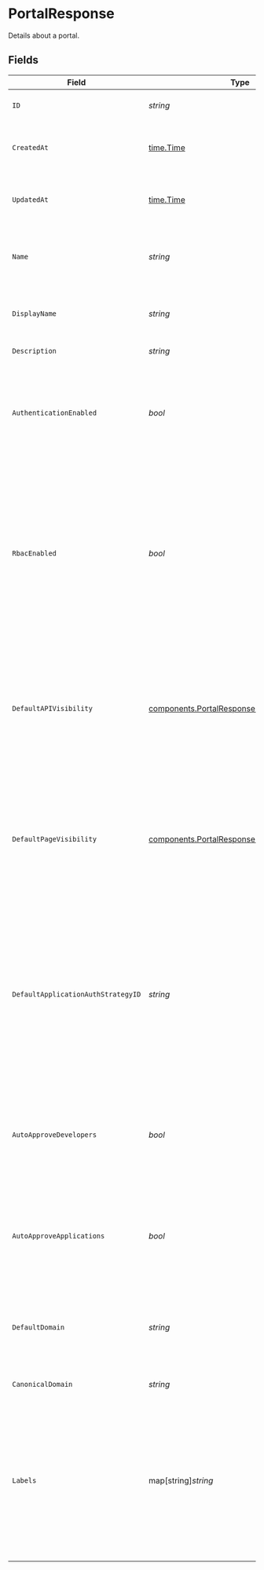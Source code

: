 # PortalResponse

Details about a portal.


## Fields

| Field                                                                                                                                                                                                                                                                            | Type                                                                                                                                                                                                                                                                             | Required                                                                                                                                                                                                                                                                         | Description                                                                                                                                                                                                                                                                      | Example                                                                                                                                                                                                                                                                          |
| -------------------------------------------------------------------------------------------------------------------------------------------------------------------------------------------------------------------------------------------------------------------------------- | -------------------------------------------------------------------------------------------------------------------------------------------------------------------------------------------------------------------------------------------------------------------------------- | -------------------------------------------------------------------------------------------------------------------------------------------------------------------------------------------------------------------------------------------------------------------------------- | -------------------------------------------------------------------------------------------------------------------------------------------------------------------------------------------------------------------------------------------------------------------------------- | -------------------------------------------------------------------------------------------------------------------------------------------------------------------------------------------------------------------------------------------------------------------------------- |
| `ID`                                                                                                                                                                                                                                                                             | *string*                                                                                                                                                                                                                                                                         | :heavy_check_mark:                                                                                                                                                                                                                                                               | Contains a unique identifier used for this resource.                                                                                                                                                                                                                             | 5f9fd312-a987-4628-b4c5-bb4f4fddd5f7                                                                                                                                                                                                                                             |
| `CreatedAt`                                                                                                                                                                                                                                                                      | [time.Time](https://pkg.go.dev/time#Time)                                                                                                                                                                                                                                        | :heavy_check_mark:                                                                                                                                                                                                                                                               | An ISO-8601 timestamp representation of entity creation date.                                                                                                                                                                                                                    | 2022-11-04T20:10:06.927Z                                                                                                                                                                                                                                                         |
| `UpdatedAt`                                                                                                                                                                                                                                                                      | [time.Time](https://pkg.go.dev/time#Time)                                                                                                                                                                                                                                        | :heavy_check_mark:                                                                                                                                                                                                                                                               | An ISO-8601 timestamp representation of entity update date.                                                                                                                                                                                                                      | 2022-11-04T20:10:06.927Z                                                                                                                                                                                                                                                         |
| `Name`                                                                                                                                                                                                                                                                           | *string*                                                                                                                                                                                                                                                                         | :heavy_check_mark:                                                                                                                                                                                                                                                               | The name of the portal, used to distinguish it from other portals. Name must be unique.                                                                                                                                                                                          |                                                                                                                                                                                                                                                                                  |
| `DisplayName`                                                                                                                                                                                                                                                                    | *string*                                                                                                                                                                                                                                                                         | :heavy_check_mark:                                                                                                                                                                                                                                                               | The display name of the portal. This value will be the portal's `name` in Portal API.                                                                                                                                                                                            |                                                                                                                                                                                                                                                                                  |
| `Description`                                                                                                                                                                                                                                                                    | *string*                                                                                                                                                                                                                                                                         | :heavy_check_mark:                                                                                                                                                                                                                                                               | A description of the portal.                                                                                                                                                                                                                                                     |                                                                                                                                                                                                                                                                                  |
| `AuthenticationEnabled`                                                                                                                                                                                                                                                          | *bool*                                                                                                                                                                                                                                                                           | :heavy_check_mark:                                                                                                                                                                                                                                                               | Whether the portal supports developer authentication. If disabled, developers cannot register for accounts or create applications.                                                                                                                                               |                                                                                                                                                                                                                                                                                  |
| `RbacEnabled`                                                                                                                                                                                                                                                                    | *bool*                                                                                                                                                                                                                                                                           | :heavy_check_mark:                                                                                                                                                                                                                                                               | Whether the portal resources are protected by Role Based Access Control (RBAC). If enabled, developers view or register for APIs until unless assigned to teams with access to view and consume specific APIs. Authentication must be enabled to use RBAC.                       |                                                                                                                                                                                                                                                                                  |
| `DefaultAPIVisibility`                                                                                                                                                                                                                                                           | [components.PortalResponseDefaultAPIVisibility](../../models/components/portalresponsedefaultapivisibility.md)                                                                                                                                                                   | :heavy_check_mark:                                                                                                                                                                                                                                                               | The default visibility of APIs in the portal. If set to `public`, newly published APIs are visible to unauthenticated developers. If set to `private`, newly published APIs are hidden from unauthenticated developers.                                                          |                                                                                                                                                                                                                                                                                  |
| `DefaultPageVisibility`                                                                                                                                                                                                                                                          | [components.PortalResponseDefaultPageVisibility](../../models/components/portalresponsedefaultpagevisibility.md)                                                                                                                                                                 | :heavy_check_mark:                                                                                                                                                                                                                                                               | The default visibility of pages in the portal. If set to `public`, newly created pages are visible to unauthenticated developers. If set to `private`, newly created pages are hidden from unauthenticated developers.                                                           |                                                                                                                                                                                                                                                                                  |
| `DefaultApplicationAuthStrategyID`                                                                                                                                                                                                                                               | *string*                                                                                                                                                                                                                                                                         | :heavy_check_mark:                                                                                                                                                                                                                                                               | The default authentication strategy for APIs published to the portal. Newly published APIs will use this authentication strategy unless overridden during publication. If set to `null`, API publications will not use an authentication strategy unless set during publication. |                                                                                                                                                                                                                                                                                  |
| `AutoApproveDevelopers`                                                                                                                                                                                                                                                          | *bool*                                                                                                                                                                                                                                                                           | :heavy_check_mark:                                                                                                                                                                                                                                                               | Whether developer account registrations will be automatically approved, or if they will be set to pending until approved by an admin.                                                                                                                                            |                                                                                                                                                                                                                                                                                  |
| `AutoApproveApplications`                                                                                                                                                                                                                                                        | *bool*                                                                                                                                                                                                                                                                           | :heavy_check_mark:                                                                                                                                                                                                                                                               | Whether requests from applications to register for APIs will be automatically approved, or if they will be set to pending until approved by an admin.                                                                                                                            |                                                                                                                                                                                                                                                                                  |
| `DefaultDomain`                                                                                                                                                                                                                                                                  | *string*                                                                                                                                                                                                                                                                         | :heavy_check_mark:                                                                                                                                                                                                                                                               | The domain assigned to the portal by Konnect. This is the default place to access the portal and its API if not using a `custom_domain``.                                                                                                                                        |                                                                                                                                                                                                                                                                                  |
| `CanonicalDomain`                                                                                                                                                                                                                                                                | *string*                                                                                                                                                                                                                                                                         | :heavy_check_mark:                                                                                                                                                                                                                                                               | The canonical domain of the developer portal                                                                                                                                                                                                                                     |                                                                                                                                                                                                                                                                                  |
| `Labels`                                                                                                                                                                                                                                                                         | map[string]*string*                                                                                                                                                                                                                                                              | :heavy_minus_sign:                                                                                                                                                                                                                                                               | Labels store metadata of an entity that can be used for filtering an entity list or for searching across entity types. <br/><br/>Keys must be of length 1-63 characters, and cannot start with "kong", "konnect", "mesh", "kic", or "_".<br/>                                    | {<br/>"env": "test"<br/>}                                                                                                                                                                                                                                                        |